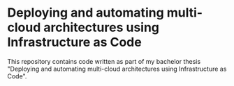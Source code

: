 # Deploying and automating multi-cloud architectures using Infrastructure as Code

This repository contains code written as part of my bachelor thesis "Deploying and automating multi-cloud architectures using Infrastructure as Code".